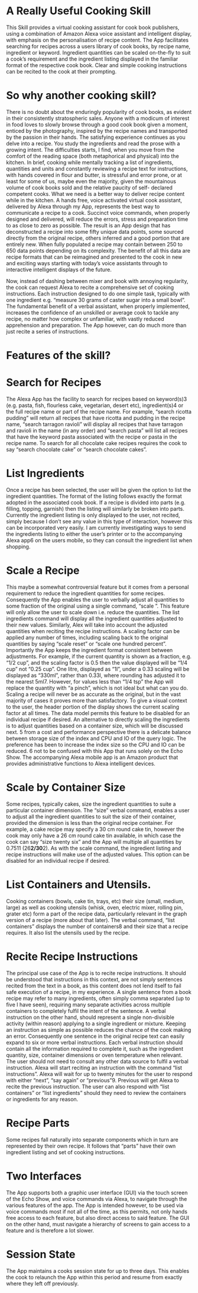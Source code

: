 # A Really Useful Cooking Skill

This Skill provides a virtual cooking assistant for cook book publishers, using a combination of Amazon Alexa voice assistant and intelligent display, with emphasis on the personalisation of recipe content.
The App facilitates searching for recipes across a users library of cook books, by recipe name, ingredient or keyword. Ingredient quantities can be scaled on-the-fly to suit a cook’s requirement and the ingredient listing displayed in the familiar format of the respective cook book. Clear and simple cooking instructions can be recited to the cook at their prompting. 


# So why another cooking skill?

There is no doubt about the enduringly popularity of cook books, as evident in their consistently stratospheric sales. Anyone with a modicum of interest in food loves to slowly browse through a good cook book given a moment, enticed by the photography, inspired by the recipe names and transported by the passion in their hands. The satisfying experience continues as you delve into a recipe. You study the ingredients and read the prose with a growing intent.
The difficulties starts, I find, when you move from the comfort of the reading space (both metaphorical and physical) into the kitchen. In brief, cooking while mentally tracking a list of ingredients, quantities and units and constantly reviewing a recipe text for instructions, with hands covered in flour and butter, is stressful and error prone, or at least for some of us, maybe even the majority, given the mountainous volume of cook books sold and the relative paucity of self- declared competent cooks.
What we need is a better way to deliver recipe content while in the kitchen. A hands free, voice activated virtual cook assistant, delivered by Alexa through my App, represents the best way to communicate a recipe to a cook. Succinct voice commands, when properly designed and delivered, will reduce the errors, stress and preparation time to as close to zero as possible.
The result is an App design that has deconstructed a recipe into some fifty unique data points, some sourced directly from the original recipe, others inferred and a good portion that are entirely new. When fully populated a recipe may contain between 250 to 650 data points depending on its complexity. The benefit of all this data are recipe formats that can be reimagined and presented to the cook in new and exciting ways starting with today’s voice assistants through to interactive intelligent displays of the future.
 
Now, instead of dashing between mixer and book with annoying regularity, the cook can request Alexa to recite a comprehensive set of cooking instructions. Each instruction designed to do one simple task, typically with one ingredient e.g. “measure 30 grams of caster sugar into a small bowl”. The fundamental benefit of a verbal assistant, when properly implemented, increases the confidence of an unskilled or average cook to tackle any recipe, no matter how complex or unfamiliar, with vastly reduced apprehension and preparation. The App however, can do much more than just recite a series of instructions.


# Features of the skill?
 
# Search for Recipes
The Alexa App has the facility to search for recipes based on keyword(s)3 (e.g. pasta, fish, flourless cake, vegetarian, desert etc), ingredient(s)4 or the full recipe name or part of the recipe name. For example, “search ricotta pudding” will return all recipes that have ricotta and pudding in the recipe name, “search tarragon ravioli” will display all recipes that have tarragon and ravioli in the name (in any order) and “search pasta” will list all recipes that have the keyword pasta associated with the recipe or pasta in the recipe name. To search for all chocolate cake recipes requires the cook to say “search chocolate cake” or “search chocolate cakes”.
# List Ingredients
Once a recipe has been selected, the user will be given the option to list the ingredient quantities. The format of the listing follows exactly the format adopted in the associated cook book.
If a recipe is divided into parts (e.g. filling, topping, garnish) then the listing will similarly be broken into parts.
Currently the ingredient listing is only displayed to the user, not recited, simply because I don’t see any value in this type of interaction, however this can be incorporated very easily.
I am currently investigating ways to send the ingredients listing to either the user’s printer or to the accompanying Alexa app6 on the users mobile, so they can consult the ingredient list when shopping.
# Scale a Recipe
This maybe a somewhat controversial feature but it comes from a personal requirement to reduce the ingredient quantities for some recipes. Consequently the App enables the user to verbally adjust all quantities to some fraction of the original using a single command, “scale <some percentage>”. This feature will only allow the user to scale down i.e. reduce the quantities. The list ingredients command will display all the ingredient quantities adjusted to their new values. Similarly, Alex will take into account the adjusted quantities when reciting the recipe instructions.
A scaling factor can be applied any number of times, including scaling back to the original quantities by saying “scale reset” or “scale one hundred percent”.
Importantly the App keeps the ingredient format consistent between adjustments. For example, if the current quantity is shown as a fraction, e.g. “1/2 cup”, and the scaling factor is 0.5 then the value displayed will be “1/4 cup” not “0.25 cup”. One litre, displayed as “1l”, under a 0.33 scaling will be displayed as “330ml”, rather than 0.33l, where rounding has adjusted it to the nearest 5ml7. However, for values less than “1/4 tsp” the App will replace the quantity with “a pinch”, which is not ideal but what can you do. Scaling a recipe will never be as accurate as the original, but in the vast majority of cases it proves more than satisfactory.
To give a visual context to the user, the header portion of the display shows the current scaling factor at all times.
The data model permits this feature to be disabled for an individual recipe if desired.
An alternative to directly scaling the ingredients is to adjust quantities based on a container size, which will be discussed next.
5 from a cost and performance perspective there is a delicate balance between storage size of the index and CPU and IO of the query logic. The preference has been to increase the index size so the CPU and IO can be reduced.
6 not to be confused with this App that runs solely on the Echo Show. The accompanying Alexa mobile app is an Amazon product that provides administrative functions to Alexa intelligent devices.
 
# Scale by Container Size
Some recipes, typically cakes, size the ingredient quantities to suite a particular container dimension. The “size” verbal command, enables a user to adjust all the ingredient quantities to suit the size of their container, provided the dimension is less than the original recipe container.
For example, a cake recipe may specify a 30 cm round cake tin, however the cook may only have a 26 cm round cake tin available, in which case the cook can say “size twenty six” and the App will multiple all quantities by 0.7511 (26**2/30**2). As with the scale command, the ingredient listing and recipe instructions will make use of the adjusted values.
This option can be disabled for an individual recipe if desired.

# List Containers and Utensils.
Cooking containers (bowls, cake tin, trays, etc) their size (small, medium, large) as well as cooking utensils (whisk, oven, electric mixer, rolling pin, grater etc) form a part of the recipe data, particularly relevant in the graph version of a recipe (more about that later).
The verbal command, “list containers” displays the number of containers8 and their size that a recipe requires. It also list the utensils used by the recipe.

# Recite Recipe Instructions
The principal use case of the App is to recite recipe instructions. It should be understood that instructions in this context, are not simply sentences recited from the text in a book, as this content does not lend itself to fail safe execution of a recipe, in my experience.
A single sentence from a book recipe may refer to many ingredients, often simply comma separated (up to five I have seen), requiring many separate activities across multiple containers to completely fulfil the intent of the sentence. A verbal instruction on the other hand, should represent a single non-divisible activity (within reason) applying to a single ingredient or mixture. Keeping an instruction as simple as possible reduces the chance of the cook making an error. Consequently one sentence in the original recipe text can easily expand to six or more verbal instructions.
Each verbal instruction should contain all the information required to complete it, such as the ingredient quantity, size, container dimensions or oven temperature when relevant. The user should not need to consult any other data source to fulfil a verbal instruction.
Alexa will start reciting an instruction with the command “list instructions”. Alexa will wait for up to twenty minutes for the user to respond with either “next”, “say again” or “previous”9. Previous will get Alexa to recite the previous instruction. The user can also respond with “list containers” or “list ingredients” should they need to review the containers or ingredients for any reason.

# Recipe Parts
Some recipes fall naturally into separate components which in turn are represented by their own recipe. It follows that “parts” have their own ingredient listing and set of cooking instructions. 

# Two Interfaces
The App supports both a graphic user interface (GUI) via the touch screen of the Echo Show, and voice commands via Alexa, to navigate through the various features of the app. The App is intended however, to be used via voice commands most if not all of the time, as this permits, not only hands free access to each feature, but also direct access to said feature. The GUI on the other hand, must navigate a hierarchy of screens to gain access to a feature and is therefore a lot slower.

# Session State
The App maintains a cooks session state for up to three days. This enables the cook to relaunch the App within this period and resume from exactly where they left off previously.
